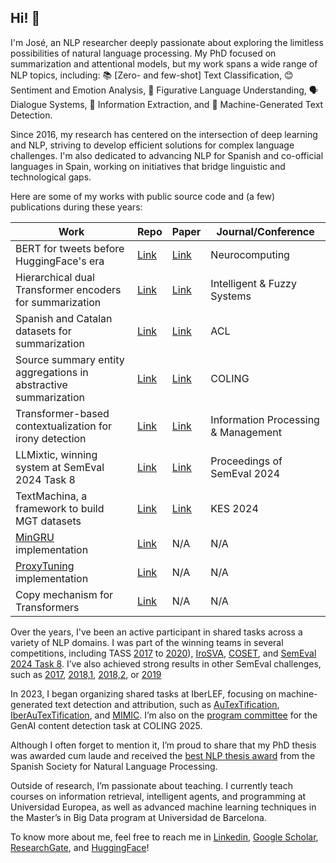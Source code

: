 ## Hi! 👋

I'm José, an NLP researcher deeply passionate about exploring the limitless possibilities of natural language processing. My PhD focused on summarization and attentional models, but my work spans a wide range of NLP topics, including: 📚 [Zero- and few-shot] Text Classification, 😊 Sentiment and Emotion Analysis, 🌟 Figurative Language Understanding, 🗣️ Dialogue Systems, 📄 Information Extraction, and 🤖 Machine-Generated Text Detection.

Since 2016, my research has centered on the intersection of deep learning and NLP, striving to develop efficient solutions for complex language challenges. I'm also dedicated to advancing NLP for Spanish and co-official languages in Spain, working on initiatives that bridge linguistic and technological gaps.

Here are some of my works with public source code and (a few) publications during these years:

| Work                                                            | Repo                                                                              | Paper                                                                                            | Journal/Conference                  |
|-----------------------------------------------------------------|-----------------------------------------------------------------------------------|--------------------------------------------------------------------------------------------------|-------------------------------------|
| BERT for tweets before HuggingFace's era                        | [Link](https://github.com/jogonba2/TWilBert)                                      | [Link](https://www.sciencedirect.com/science/article/abs/pii/S0925231220316180)                  | Neurocomputing                      |
| Hierarchical dual Transformer encoders for summarization        | [Link](https://github.com/jogonba2/SHTE)                                          | [Link](https://dl.acm.org/doi/abs/10.3233/JIFS-179901)                                           | Intelligent & Fuzzy Systems         |
| Spanish and Catalan datasets for summarization                  | [Link](https://github.com/jogonba2/DACSA)                                         | [Link](https://aclanthology.org/2022.naacl-main.434/)                                            | ACL                                 |
| Source summary entity aggregations in abstractive summarization | [Link](https://github.com/jogonba2/ESA)                                           | [Link](https://aclanthology.org/2022.coling-1.526/)                                              | COLING                              |
| Transformer-based contextualization for irony detection         | [Link](https://github.com/jogonba2/TE-TextClassification)                         | [Link](https://www.sciencedirect.com/science/article/abs/pii/S0306457320300200)                  | Information Processing & Management |
| LLMixtic, winning system at SemEval 2024 Task 8                 | [Link](https://github.com/jogonba2/llmixtic)                                      | [Link](https://aclanthology.org/2024.semeval-1.17/)                                              | Proceedings of SemEval 2024         |
| TextMachina, a framework to build MGT datasets                  | [Link](https://github.com/Genaios/TextMachina)                                    | [Link](https://www.sciencedirect.com/science/article/pii/S1877050924025031)                      | KES 2024                            |
| [MinGRU](https://arxiv.org/html/2410.01201v1) implementation    | [Link](https://github.com/jogonba2/transformers)                                  | N/A                                                                                              | N/A                                 |
| [ProxyTuning](...) implementation                               | [Link](https://colab.research.google.com/drive/1obA55l1ZoABP6nzgxyzgCaHeg_etdbMQ) | N/A                                                                                              | N/A                                 |
| Copy mechanism for Transformers                                 | [Link](https://discuss.huggingface.co/t/copying-mechanism-for-transformer/5025/8) | N/A                                                                                              | N/A                                 |

Over the years, I've been an active participant in shared tasks across a variety of NLP domains. I was part of the winning teams in several competitions, including TASS [2017](https://ceur-ws.org/Vol-1896/p2_elirf_tass2017.pdf) to [2020](https://ceur-ws.org/Vol-2664/tass_paper2.pdf)), [IroSVA](https://ceur-ws.org/Vol-2421/IroSvA_paper_4.pdf), [COSET](https://ceur-ws.org/Vol-1881/COSET_paper_7.pdf), and [SemEval 2024 Task 8](https://aclanthology.org/2024.semeval-1.17/). I’ve also achieved strong results in other SemEval challenges, such as [2017](https://aclanthology.org/S17-2121/), [2018,1](https://aclanthology.org/S18-1159/), [2018,2](https://aclanthology.org/S18-1092/), or [2019](https://aclanthology.org/S19-2031/)

In 2023, I began organizing shared tasks at IberLEF, focusing on machine-generated text detection and attribution, such as [AuTexTification](https://rua.ua.es/dspace/bitstream/10045/137177/1/PLN_71_21.pdf), [IberAuTexTification](http://journal.sepln.org/sepln/ojs/ojs/index.php/pln/article/view/6628/4020), and [MIMIC](https://sites.google.com/view/mimic-2025/home). I’m also on the [program committee](https://genai-content-detection.gitlab.io/organizers/) for the GenAI content detection task at COLING 2025.

Although I often forget to mention it, I’m proud to share that my PhD thesis was awarded cum laude and received the [best NLP thesis award](http://www.sepln.org/en/research/sepln-award) from the Spanish Society for Natural Language Processing.

Outside of research, I’m passionate about teaching. I currently teach courses on information retrieval, intelligent agents, and programming at Universidad Europea, as well as advanced machine learning techniques in the Master’s in Big Data program at Universidad de Barcelona.

To know more about me, feel free to reach me in [Linkedin](https://www.linkedin.com/in/jos%C3%A9-%C3%A1ngel-gonz%C3%A1lez-a45a38339/), [Google Scholar](https://scholar.google.com/citations?user=hI5WY5IAAAAJ&hl=en), [ResearchGate](https://www.researchgate.net/profile/Jose-Gonzalez-Barba), and [HuggingFace](https://huggingface.co/jogonba2)!


